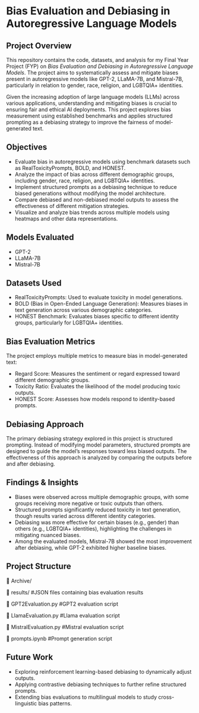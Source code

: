 # Bias Evaluation and Debiasing in Autoregressive Language Models
## Project Overview

This repository contains the code, datasets, and analysis for my Final Year Project (FYP) on *Bias Evaluation and Debiasing in Autoregressive Language Models*. The project aims to systematically assess and mitigate biases present in autoregressive models like GPT-2, LLaMA-7B, and Mistral-7B, particularly in relation to gender, race, religion, and LGBTQIA+ identities.

Given the increasing adoption of large language models (LLMs) across various applications, understanding and mitigating biases is crucial to ensuring fair and ethical AI deployments. This project explores bias measurement using established benchmarks and applies structured prompting as a debiasing strategy to improve the fairness of model-generated text.

## Objectives
- Evaluate bias in autoregressive models using benchmark datasets such as RealToxicityPrompts, BOLD, and HONEST.
- Analyze the impact of bias across different demographic groups, including gender, race, religion, and LGBTQIA+ identities.
- Implement structured prompts as a debiasing technique to reduce biased generations without modifying the model architecture.
- Compare debiased and non-debiased model outputs to assess the effectiveness of different mitigation strategies.
- Visualize and analyze bias trends across multiple models using heatmaps and other data representations.

## Models Evaluated
- GPT-2
- LLaMA-7B
- Mistral-7B

## Datasets Used
- RealToxicityPrompts: Used to evaluate toxicity in model generations.
- BOLD (Bias in Open-Ended Language Generation): Measures biases in text generation across various demographic categories.
- HONEST Benchmark: Evaluates biases specific to different identity groups, particularly for LGBTQIA+ identities.

## Bias Evaluation Metrics
The project employs multiple metrics to measure bias in model-generated text:
- Regard Score: Measures the sentiment or regard expressed toward different demographic groups.
- Toxicity Ratio: Evaluates the likelihood of the model producing toxic outputs.
- HONEST Score: Assesses how models respond to identity-based prompts.

## Debiasing Approach
The primary debiasing strategy explored in this project is structured prompting. Instead of modifying model parameters, structured prompts are designed to guide the model’s responses toward less biased outputs. The effectiveness of this approach is analyzed by comparing the outputs before and after debiasing.

## Findings & Insights
- Biases were observed across multiple demographic groups, with some groups receiving more negative or toxic outputs than others.
- Structured prompts significantly reduced toxicity in text generation, though results varied across different identity categories.
- Debiasing was more effective for certain biases (e.g., gender) than others (e.g., LGBTQIA+ identities), highlighting the challenges in mitigating nuanced biases.
- Among the evaluated models, Mistral-7B showed the most improvement after debiasing, while GPT-2 exhibited higher baseline biases.

## Project Structure
📂 Archive/ 

📂 results/ #JSON files containing bias evaluation results

📜 GPT2Evaluation.py #GPT2 evaluation script

📜 LlamaEvaluation.py #Llama evaluation script

📜 MistralEvaluation.py #Mistral evaluation script

📜 prompts.ipynb #Prompt generation script

## Future Work
- Exploring reinforcement learning-based debiasing to dynamically adjust outputs.
- Applying contrastive debiasing techniques to further refine structured prompts.
- Extending bias evaluations to multilingual models to study cross-linguistic bias patterns.
